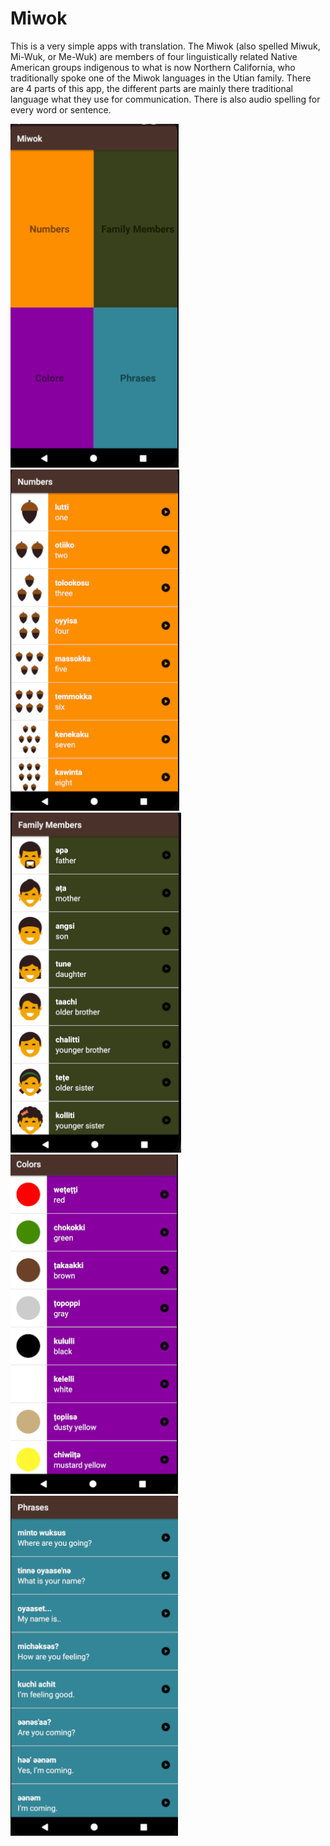 # Miwok

This is a very simple apps with translation. The Miwok (also spelled Miwuk, Mi-Wuk, or Me-Wuk) are members of four linguistically related Native American groups indigenous to what is now Northern California, who traditionally spoke one of the Miwok languages in the Utian family. There are 4 parts of this app, the different parts are mainly there traditional language what they use for communication. There is also audio spelling for every word or sentence.



![](https://github.com/LIMON100/Android-Porjects/blob/master/Miwok/app/src/main/res/drawable/m1.PNG?raw=true)
![](https://github.com/LIMON100/Android-Porjects/blob/master/Miwok/app/src/main/res/drawable/m2.PNG?raw=true)
![](https://github.com/LIMON100/Android-Porjects/blob/master/Miwok/app/src/main/res/drawable/m3.PNG?raw=true)
![](https://github.com/LIMON100/Android-Porjects/blob/master/Miwok/app/src/main/res/drawable/m4.PNG?raw=true)
![](https://github.com/LIMON100/Android-Porjects/blob/master/Miwok/app/src/main/res/drawable/m5.PNG?raw=true)
